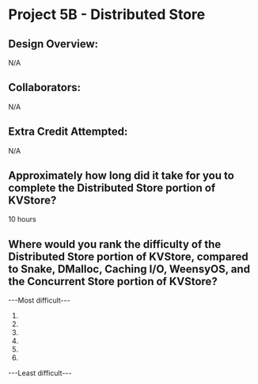 Project 5B - Distributed Store
====================

<!-- TODO: Fill this out. -->

## Design Overview:
N/A

## Collaborators:
N/A

## Extra Credit Attempted:
N/A

## Approximately how long did it take for you to complete the Distributed Store portion of KVStore?
10 hours
<!-- Enter an approximate number of hours that you spent actively working on the project. -->

## Where would you rank the difficulty of the Distributed Store portion of KVStore, compared to Snake, DMalloc, Caching I/O, WeensyOS, and the Concurrent Store portion of KVStore?

---Most difficult---
1. <br Caching IO/>
2. <br DMalloc/>
3. <br Snake/>
4. <br WeensyOS/>
5. <br Distributed Store/>
6. <br Concurrent Store/>
---Least difficult---
